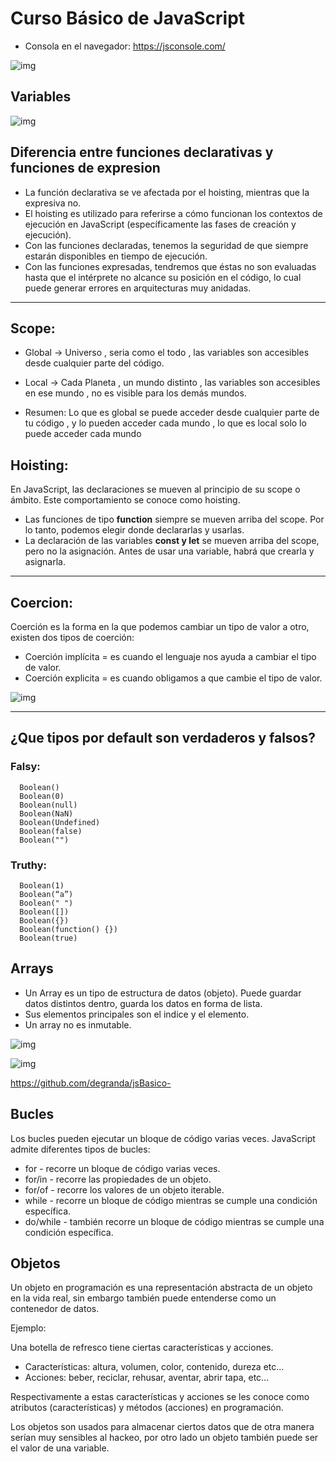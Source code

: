 # Curso Básico de JavaScript

* Consola en el navegador: https://jsconsole.com/

![img](img/js.png)

## Variables

![img](img/variables.webp)

## Diferencia entre funciones declarativas y funciones de expresion

* La función declarativa se ve afectada por el hoisting, mientras que la expresiva no.
* El hoisting es utilizado para referirse a cómo funcionan los contextos de ejecución en JavaScript (específicamente las fases de creación y ejecución).
* Con las funciones declaradas, tenemos la seguridad de que siempre estarán disponibles en tiempo de ejecución.
* Con las funciones expresadas, tendremos que éstas no son evaluadas hasta que el intérprete no alcance su posición en el código, lo cual puede generar errores en arquitecturas muy anidadas.

---

## Scope:
* Global -> Universo , seria como el todo , las variables son accesibles desde cualquier parte del código.
* Local -> Cada Planeta , un mundo distinto , las variables son accesibles en ese mundo , no es visible para los demás mundos.

* Resumen: Lo que es global se puede acceder desde cualquier parte de tu código , y lo pueden acceder cada mundo , lo que es local solo lo puede acceder cada mundo

## Hoisting:

En JavaScript, las declaraciones se mueven al principio de su scope o ámbito. Este comportamiento se conoce como hoisting.
* Las funciones de tipo **function** siempre se mueven arriba del scope. Por lo tanto, podemos elegir donde declararlas y usarlas.
* La declaración de las variables **const y let** se mueven arriba del scope, pero no la asignación. Antes de usar una variable, habrá que crearla y asignarla.

---

## Coercion:

Coerción es la forma en la que podemos cambiar un tipo de valor a otro, existen dos tipos de coerción:
* Coerción implícita = es cuando el lenguaje nos ayuda a cambiar el tipo de valor.
* Coerción explicita = es cuando obligamos a que cambie el tipo de valor.

![img](./img/coercion.png)

---

## ¿Que tipos por default son verdaderos y falsos?

### Falsy:
```
  Boolean()
  Boolean(0)
  Boolean(null)
  Boolean(NaN)
  Boolean(Undefined)
  Boolean(false)
  Boolean("")
```

### Truthy:
```
  Boolean(1)
  Boolean(“a”)
  Boolean(" ")
  Boolean([])
  Boolean({})
  Boolean(function() {})
  Boolean(true)
```

## Arrays

* Un Array es un tipo de estructura de datos (objeto). Puede guardar datos distintos dentro, guarda los datos en forma de lista. 
* Sus elementos principales son el indice y el elemento.
* Un array no es inmutable.

![img](img/arrays.png)

![img](img/array-elem.webp)

https://github.com/degranda/jsBasico-

## Bucles

Los bucles pueden ejecutar un bloque de código varias veces. JavaScript admite diferentes tipos de bucles:

* for - recorre un bloque de código varias veces.
* for/in - recorre las propiedades de un objeto.
* for/of - recorre los valores de un objeto iterable.
* while - recorre un bloque de código mientras se cumple una condición específica.
* do/while - también recorre un bloque de código mientras se cumple una condición específica.


## Objetos

Un objeto en programación es una representación abstracta de un objeto en la vida real, sin embargo también puede entenderse como un contenedor de datos.

Ejemplo:

Una botella de refresco tiene ciertas características y acciones.
* Características: altura, volumen, color, contenido, dureza etc…
* Acciones: beber, reciclar, rehusar, aventar, abrir tapa, etc…

Respectivamente a estas características y acciones se les conoce como atributos (características) y métodos (acciones) en programación.

Los objetos son usados para almacenar ciertos datos que de otra manera serían muy sensibles al hackeo, por otro lado un objeto también puede ser el valor de una variable.
